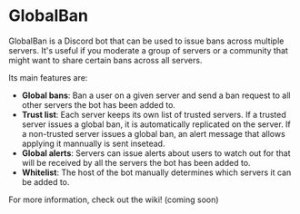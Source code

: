 # GlobalBan
GlobalBan is a Discord bot that can be used to issue bans across multiple servers. It's useful if you moderate a group of servers or a community that might want to share certain bans across all servers.

Its main features are:
- **Global bans**: Ban a user on a given server and send a ban request to all other servers the bot has been added to.
- **Trust list**: Each server keeps its own list of trusted servers. If a trusted server issues a global ban, it is automatically replicated on the server. If a non-trusted server issues a global ban, an alert message that allows applying it mannually is sent insetead.
- **Global alerts**: Servers can issue alerts about users to watch out for that will be received by all the servers the bot has been added to.
- **Whitelist**: The host of the bot manually determines which servers it can be added to.

For more information, check out the wiki! (coming soon)